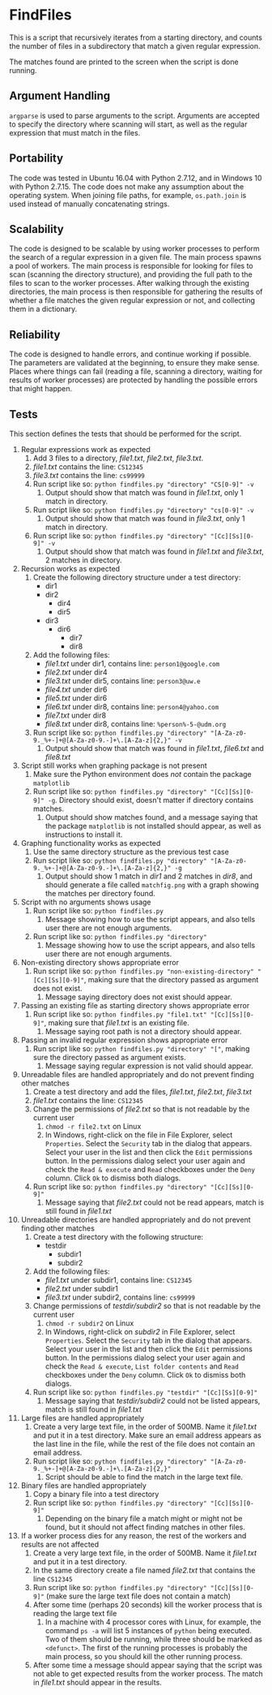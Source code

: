 # FindFiles
This is a script that recursively iterates from a starting directory, and counts the number of files in a subdirectory that match a given regular expression.

The matches found are printed to the screen when the script is done running.

## Argument Handling
`argparse` is used to parse arguments to the script. Arguments are accepted to specify the directory where scanning will start, as well as the regular expression that must match in the files.

## Portability
The code was tested in Ubuntu 16.04 with Python 2.7.12, and in Windows 10 with Python 2.7.15. The code does not make any assumption about the operating system. When joining file paths, for example, `os.path.join` is used instead of manually concatenating strings.

## Scalability
The code is designed to be scalable by using worker processes to perform the search of a regular expression in a given file. The main process spawns a pool of workers. The main process is responsible for looking for files to scan (scanning the directory structure), and providing the full path to the files to scan to the worker processes. After walking through the existing directories, the main process is then responsible for gathering the results of whether a file matches the given regular expression or not, and collecting them in a dictionary.

## Reliability
The code is designed to handle errors, and continue working if possible. The parameters are validated at the beginning, to ensure they make sense. Places where things can fail (reading a file, scanning a directory, waiting for results of worker processes) are protected by handling the possible errors that might happen.

## Tests
This section defines the tests that should be performed for the script.

1. Regular expressions work as expected
    1. Add 3 files to a directory, *file1.txt*, *file2.txt*, *file3.txt*.
    1. *file1.txt* contains the line: `CS12345`
    1. *file3.txt* contains the line: `cs99999`
    1. Run script like so: `python findfiles.py "directory" "CS[0-9]" -v`
        1. Output should show that match was found in *file1.txt*, only 1 match in directory.
    1. Run script like so: `python findfiles.py "directory" "cs[0-9]" -v`
        1. Output should show that match was found in *file3.txt*, only 1 match in directory.
    1. Run script like so: `python findfiles.py "directory" "[Cc][Ss][0-9]" -v`
        1. Output should show that match was found in *file1.txt* and *file3.txt*, 2 matches in directory.
1. Recursion works as expected
    1. Create the following directory structure under a test directory:
        * dir1
        * dir2
            * dir4
            * dir5
        * dir3
            * dir6
                * dir7
                * dir8
    1. Add the following files:
        * *file1.txt* under dir1, contains line: `person1@google.com`
        * *file2.txt* under dir4
        * *file3.txt* under dir5, contains line: `person3@uw.e`
        * *file4.txt* under dir6
        * *file5.txt* under dir6
        * *file6.txt* under dir8, contains line: `person4@yahoo.com`
        * *file7.txt* under dir8
        * *file8.txt* under dir8, contains line: `%person%-5-@udm.org`
    1. Run script like so: `python findfiles.py "directory" "[A-Za-z0-9._%+-]+@[A-Za-z0-9.-]+\.[A-Za-z]{2,}" -v`
        1. Output should show that match was found in *file1.txt*, *file6.txt* and *file8.txt*
1. Script still works when graphing package is not present
    1. Make sure the Python environment does *not* contain the package `matplotlib`
    1. Run script like so: `python findfiles.py "directory" "[Cc][Ss][0-9]" -g`. Directory should exist, doesn't matter if directory contains matches.
        1. Output should show matches found, and a message saying that the package `matplotlib` is not installed should appear, as well as instructions to install it.
1. Graphing functionality works as expected
    1. Use the same directory structure as the previous test case
    1. Run script like so: `python findfiles.py "directory" "[A-Za-z0-9._%+-]+@[A-Za-z0-9.-]+\.[A-Za-z]{2,}" -g`
        1. Output should show 1 match in *dir1* and 2 matches in *dir8*, and should generate a file called `matchfig.png` with a graph showing the matches per directory found.
1. Script with no arguments shows usage
    1. Run script like so: `python findfiles.py`
        1. Message showing how to use the script appears, and also tells user there are not enough arguments.
    1. Run script like so: `python findfiles.py "directory"`
        1. Message showing how to use the script appears, and also tells user there are not enough arguments.
1. Non-existing directory shows appropriate error
    1. Run script like so: `python findfiles.py "non-existing-directory" "[Cc][Ss][0-9]"`, making sure that the directory passed as argument does not exist.
        1. Message saying directory does not exist should appear.
1. Passing an existing file as starting directory shows appropriate error
    1. Run script like so: `python findfiles.py "file1.txt" "[Cc][Ss][0-9]"`, making sure that *file1.txt* is an existing file.
        1. Message saying root path is not a directory should appear.
1. Passing an invalid regular expression shows appropriate error
    1. Run script like so: `python findfiles.py "directory" "["`, making sure the directory passed as argument exists.
        1. Message saying regular expression is not valid should appear.
1. Unreadable files are handled appropriately and do not prevent finding other matches
    1. Create a test directory and add the files, *file1.txt*, *file2.txt*, *file3.txt*
    1. *file1.txt* contains the line: `CS12345`
    1. Change the permissions of *file2.txt* so that is not readable by the current user
        1. `chmod -r file2.txt` on Linux
        1. In Windows, right-click on the file in File Explorer, select `Properties`. Select the `Security` tab in the dialog that appears. Select your user in the list and then click the `Edit` permissions button. In the permissions dialog select your user again and check the `Read & execute` and `Read` checkboxes under the `Deny` column. Click `Ok` to dismiss both dialogs.
    1. Run script like so: `python findfiles.py "directory" "[Cc][Ss][0-9]"`
        1. Message saying that *file2.txt* could not be read appears, match is still found in *file1.txt*
1. Unreadable directories are handled appropriately and do not prevent finding other matches
    1. Create a test directory with the following structure:
        * testdir
            * subdir1
            * subdir2
    1. Add the following files:
        * *file1.txt* under subdir1, contains line: `CS12345`
        * *file2.txt* under subdir1
        * *file3.txt* under subdir2, contains line: `cs99999`
    1. Change permissions of *testdir/subdir2* so that is not readable by the current user
        1. `chmod -r subdir2` on Linux
        1. In Windows, right-click on *subdir2* in File Explorer, select `Properties`. Select the `Security` tab in the dialog that appears. Select your user in the list and then click the `Edit` permissions button. In the permissions dialog select your user again and check the `Read & execute`, `List folder contents` and `Read` checkboxes under the `Deny` column. Click `Ok` to dismiss both dialogs.
    1. Run script like so: `python findfiles.py "testdir" "[Cc][Ss][0-9]"`
        1. Message saying that *testdir/subdir2* could not be listed appears, match is still found in *file1.txt*
1. Large files are handled appropriately
    1. Create a very large text file, in the order of 500MB. Name it *file1.txt* and put it in a test directory. Make sure an email address appears as the last line in the file, while the rest of the file does not contain an email address.
    1. Run script like so: `python findfiles.py "directory" "[A-Za-z0-9._%+-]+@[A-Za-z0-9.-]+\.[A-Za-z]{2,}"`
        1. Script should be able to find the match in the large text file.
1. Binary files are handled appropriately
    1. Copy a binary file into a test directory
    1. Run script like so: `python findfiles.py "directory" "[Cc][Ss][0-9]"`
        1. Depending on the binary file a match might or might not be found, but it should not affect finding matches in other files.
1. If a worker process dies for any reason, the rest of the workers and results are not affected
    1. Create a very large text file, in the order of 500MB. Name it *file1.txt* and put it in a test directory.
    1. In the same directory create a file named *file2.txt* that contains the line `CS12345`
    1. Run script like so: `python findfiles.py "directory" "[Cc][Ss][0-9]"` (make sure the large text file does not contain a match)
    1. After some time (perhaps 20 seconds) kill the worker process that is reading the large text file
        1. In a machine with 4 processor cores with Linux, for example, the command `ps -a` will list 5 instances of `python` being executed. Two of them should be running, while three should be marked as `<defunct>`. The first of the running processes is probably the main process, so you should kill the other running process.
    1. After some time a message should appear saying that the script was not able to get expected results from the worker process. The match in *file1.txt* should appear in the results.

